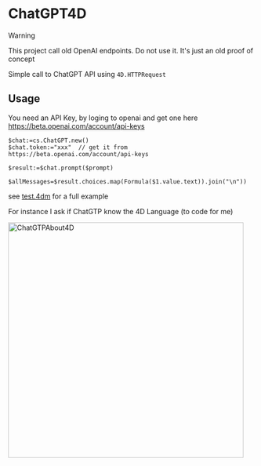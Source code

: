 # ChatGPT4D

> [!WARNING]  
> This project call old OpenAI endpoints. Do not use it. It's just an old proof of concept

Simple call to ChatGPT API using `4D.HTTPRequest`

## Usage

You need an API Key, by loging to openai and get one here https://beta.openai.com/account/api-keys

```4d
$chat:=cs.ChatGPT.new()
$chat.token:="xxx"  // get it from https://beta.openai.com/account/api-keys

$result:=$chat.prompt($prompt)

$allMessages=$result.choices.map(Formula($1.value.text)).join("\n"))
```

see [test.4dm](Project/Sources/Methods/test.4dm) for a full example

For instance I ask if ChatGTP know the 4D Language (to code for me)

<img width="480" alt="ChatGTPAbout4D" src="https://user-images.githubusercontent.com/59135882/208221693-5748f2a7-98c0-471c-89f5-f3a7111aa2b0.png">
